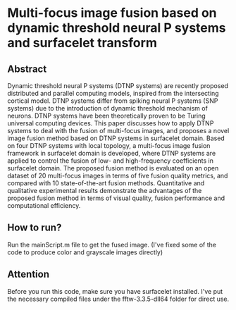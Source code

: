 # Multi-focus image fusion based on dynamic threshold neural P systems and surfacelet transform

## Abstract

Dynamic threshold neural P systems (DTNP systems) are recently proposed distributed and parallel computing models, inspired from the intersecting cortical model. DTNP systems differ from spiking neural P systems (SNP systems) due to the introduction of dynamic threshold mechanism of neurons. DTNP systems have been theoretically proven to be Turing universal computing devices. This paper discusses how to apply DTNP systems to deal with the fusion of multi-focus images, and proposes a novel image fusion method based on DTNP systems in surfacelet domain. Based on four DTNP systems with local topology, a multi-focus image fusion framework in surfacelet domain is developed, where DTNP systems are applied to control the fusion of low- and high-frequency coefficients in surfacelet domain. The proposed fusion method is evaluated on an open dataset of 20 multi-focus images in terms of five fusion quality metrics, and compared with 10 state-of-the-art fusion methods. Quantitative and qualitative experimental results demonstrate the advantages of the proposed fusion method in terms of visual quality, fusion performance and computational efficiency.



## How to run?

Run the mainScript.m file to get the fused image. (I've fixed some of the code to produce color and grayscale images directly)



## Attention

Before you run this code, make sure you have surfacelet installed. I've put the necessary compiled files under the fftw-3.3.5-dll64 folder for direct use.

